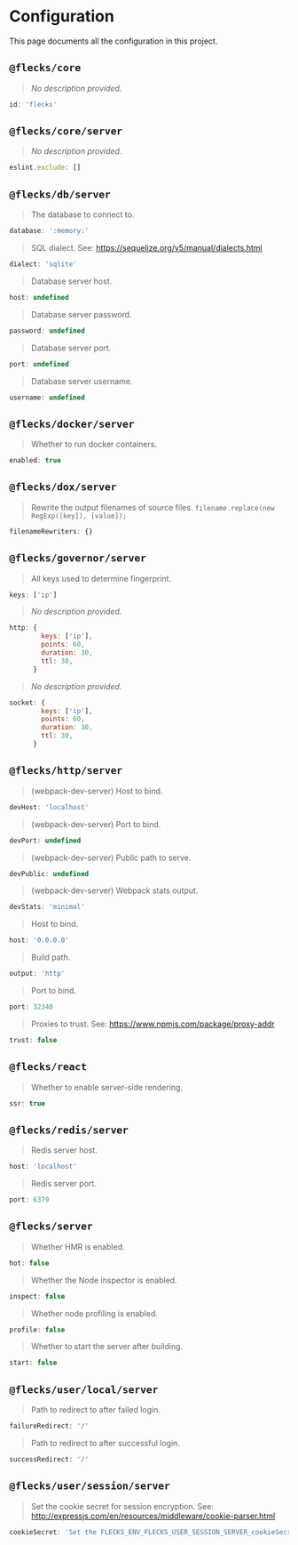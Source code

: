 # Configuration

This page documents all the configuration in this project.

## `@flecks/core`

> *No description provided.*

```javascript
id: 'flecks'
```

## `@flecks/core/server`

> *No description provided.*

```javascript
eslint.exclude: []
```

## `@flecks/db/server`

> The database to connect to.

```javascript
database: ':memory:'
```

> SQL dialect. See: https://sequelize.org/v5/manual/dialects.html

```javascript
dialect: 'sqlite'
```

> Database server host.

```javascript
host: undefined
```

> Database server password.

```javascript
password: undefined
```

> Database server port.

```javascript
port: undefined
```

> Database server username.

```javascript
username: undefined
```

## `@flecks/docker/server`

> Whether to run docker containers.

```javascript
enabled: true
```

## `@flecks/dox/server`

> Rewrite the output filenames of source files. `filename.replace(new RegExp([key]), [value]);`

```javascript
filenameRewriters: {}
```

## `@flecks/governor/server`

> All keys used to determine fingerprint.

```javascript
keys: ['ip']
```

> *No description provided.*

```javascript
http: {
        keys: ['ip'],
        points: 60,
        duration: 30,
        ttl: 30,
      }
```

> *No description provided.*

```javascript
socket: {
        keys: ['ip'],
        points: 60,
        duration: 30,
        ttl: 30,
      }
```

## `@flecks/http/server`

> (webpack-dev-server) Host to bind.

```javascript
devHost: 'localhost'
```

> (webpack-dev-server) Port to bind.

```javascript
devPort: undefined
```

> (webpack-dev-server) Public path to serve.

```javascript
devPublic: undefined
```

> (webpack-dev-server) Webpack stats output.

```javascript
devStats: 'minimal'
```

> Host to bind.

```javascript
host: '0.0.0.0'
```

> Build path.

```javascript
output: 'http'
```

> Port to bind.

```javascript
port: 32340
```

> Proxies to trust. See: https://www.npmjs.com/package/proxy-addr

```javascript
trust: false
```

## `@flecks/react`

> Whether to enable server-side rendering.

```javascript
ssr: true
```

## `@flecks/redis/server`

> Redis server host.

```javascript
host: 'localhost'
```

> Redis server port.

```javascript
port: 6379
```

## `@flecks/server`

> Whether HMR is enabled.

```javascript
hot: false
```

> Whether the Node inspector is enabled.

```javascript
inspect: false
```

> Whether node profiling is enabled.

```javascript
profile: false
```

> Whether to start the server after building.

```javascript
start: false
```

## `@flecks/user/local/server`

> Path to redirect to after failed login.

```javascript
failureRedirect: '/'
```

> Path to redirect to after successful login.

```javascript
successRedirect: '/'
```

## `@flecks/user/session/server`

> Set the cookie secret for session encryption. See: http://expressjs.com/en/resources/middleware/cookie-parser.html

```javascript
cookieSecret: 'Set the FLECKS_ENV_FLECKS_USER_SESSION_SERVER_cookieSecret environment variable!'
```
